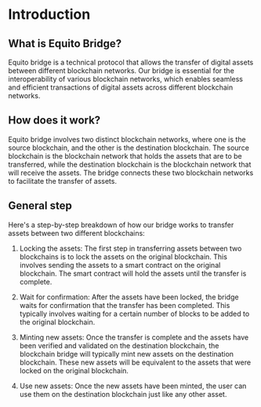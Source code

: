 # Introduction

## What is Equito Bridge?

Equito bridge is a technical protocol that allows the transfer of digital assets between different blockchain networks. Our bridge is essential for the interoperability of various blockchain networks, which enables seamless and efficient transactions of digital assets across different blockchain networks.

## How does it work?

Equito bridge involves two distinct blockchain networks, where one is the source blockchain, and the other is the destination blockchain. The source blockchain is the blockchain network that holds the assets that are to be transferred, while the destination blockchain is the blockchain network that will receive the assets. The bridge connects these two blockchain networks to facilitate the transfer of assets.

## General step

Here's a step-by-step breakdown of how our bridge works to transfer assets between two different blockchains:

1. Locking the assets: The first step in transferring assets between two blockchains is to lock the assets on the original blockchain. This involves sending the assets to a smart contract on the original blockchain. The smart contract will hold the assets until the transfer is complete.

2. Wait for confirmation: After the assets have been locked, the bridge waits for confirmation that the transfer has been completed. This typically involves waiting for a certain number of blocks to be added to the original blockchain.

3. Minting new assets: Once the transfer is complete and the assets have been verified and validated on the destination blockchain, the blockchain bridge will typically mint new assets on the destination blockchain. These new assets will be equivalent to the assets that were locked on the original blockchain.

4. Use new assets: Once the new assets have been minted, the user can use them on the destination blockchain just like any other asset.
